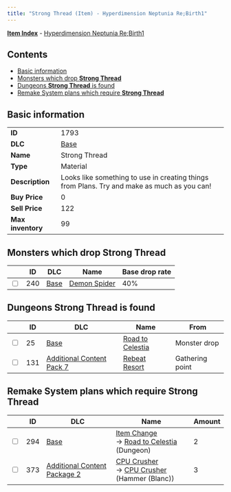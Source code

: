 ```yaml
---
title: "Strong Thread (Item) - Hyperdimension Neptunia Re;Birth1"
---
```


[**Item Index**](/neptunia/rb1/item/index.html) - [Hyperdimension Neptunia Re;Birth1](/neptunia/rb1)

## Contents

- [Basic information](#basic-information)
- [Monsters which drop **Strong Thread**](#monsters-which-drop-strong-thread)
- [Dungeons **Strong Thread** is found](#dungeons-strong-thread-is-found)
- [Remake System plans which require **Strong Thread**](#remake-system-plans-which-require-strong-thread)

## Basic information

|   |   |
| -- | -- |
| **ID** | 1793 |
| **DLC** | [Base](/neptunia/rb1/dlc/1-base.html) |
| **Name** | Strong Thread |
| **Type** | Material |
| **Description** | Looks like something to use in creating things from Plans. Try and make as much as you can! |
| **Buy Price** | 0 |
| **Sell Price** | 122 |
| **Max inventory** | 99 |

## Monsters which drop **Strong Thread**

|    | ID | DLC | Name | Base drop rate |
| -- | -- | --- | ---- | -------------- |
| <input type="checkbox" id="rb1-monster-1-240" class="trackbox" /> | 240 | [Base](/neptunia/rb1/dlc/1-base.html) | [Demon Spider](/neptunia/rb1/monster/1-240-demon-spider.html) | 40% |

## Dungeons **Strong Thread** is found

|    | ID | DLC | Name | From |
| -- | -- | --- | ---- | ---- |
| <input type="checkbox" id="rb1-dungeon-1-25" class="trackbox" /> | 25 | [Base](/neptunia/rb1/dlc/1-base.html) | [Road to Celestia](/neptunia/rb1/dungeon/1-25-road-to-celestia.html) | Monster drop |
| <input type="checkbox" id="rb1-dungeon-16-131" class="trackbox" /> | 131 | [Additional Content Pack 7](/neptunia/rb1/dlc/16-pack7.html) | [Rebeat Resort](/neptunia/rb1/dungeon/16-131-rebeat-resort.html) | Gathering point |

## Remake System plans which require **Strong Thread**

|    | ID | DLC | Name | Amount |
| -- | -- | --- | ---- | ------ |
| <input type="checkbox" id="rb1-remake-1-294" class="trackbox" /> | 294 | [Base](/neptunia/rb1/dlc/1-base.html) | [Item Change](/neptunia/rb1/remake/1-294-item-change.html)<br />→ [Road to Celestia](/neptunia/rb1/dungeon/1-25-road-to-celestia.html) (Dungeon) | 2 |
| <input type="checkbox" id="rb1-remake-11-373" class="trackbox" /> | 373 | [Additional Content Package 2](/neptunia/rb1/dlc/11-pack2.html) | [CPU Crusher](/neptunia/rb1/remake/11-373-cpu-crusher.html)<br />→ [CPU Crusher](/neptunia/rb1/item/11-2099-cpu-crusher.html) (Hammer (Blanc)) | 3 |